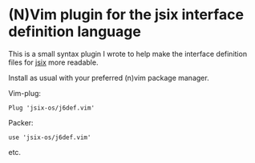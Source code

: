 # (N)Vim plugin for the jsix interface definition language

This is a small syntax plugin I wrote to help make the interface definition
files for [jsix][] more readable.

[jsix]: https://github.com/justinian/jsix

Install as usual with your preferred (n)vim package manager.

Vim-plug:

    Plug 'jsix-os/j6def.vim'

Packer:

    use 'jsix-os/j6def.vim'

etc.
